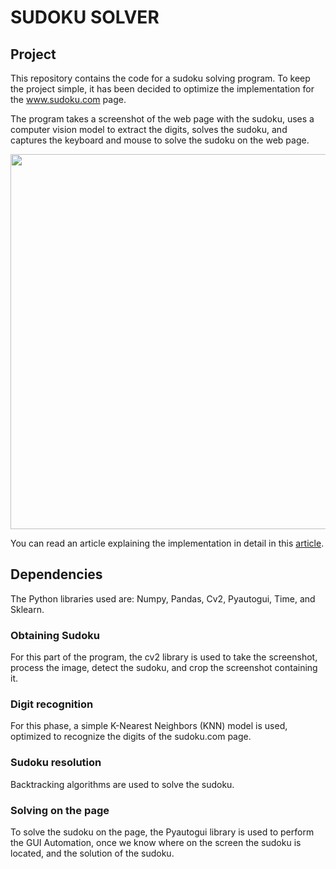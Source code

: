 # SUDOKU SOLVER
## Project
This repository contains the code for a sudoku solving program. To keep the project simple, it has been decided to optimize the implementation for the www.sudoku.com page.

The program takes a screenshot of the web page with the sudoku, uses a computer vision model to extract the digits, solves the sudoku, and captures the keyboard and mouse to solve the sudoku on the web page.

<img src="img/sudoku.gif" width="600">

You can read an article explaining the implementation in detail in this [article](www.google.com).
## Dependencies
The Python libraries used are: Numpy, Pandas, Cv2, Pyautogui, Time, and Sklearn.

### Obtaining Sudoku
For this part of the program, the cv2 library is used to take the screenshot, process the image, detect the sudoku, and crop the screenshot containing it.
### Digit recognition
For this phase, a simple K-Nearest Neighbors (KNN) model is used, optimized to recognize the digits of the sudoku.com page.
### Sudoku resolution
Backtracking algorithms are used to solve the sudoku.
### Solving on the page
To solve the sudoku on the page, the Pyautogui library is used to perform the GUI Automation, once we know where on the screen the sudoku is located, and the solution of the sudoku.